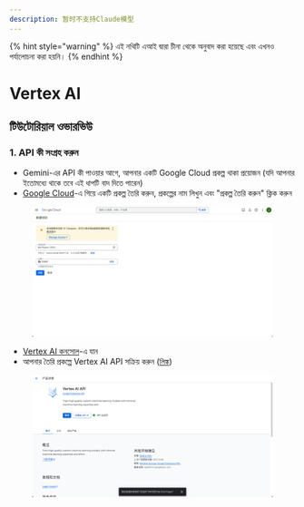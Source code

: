 ```yaml
---
description: 暂时不支持Claude模型
---
```


{% hint style="warning" %}
এই নথিটি এআই দ্বারা চীনা থেকে অনুবাদ করা হয়েছে এবং এখনও পর্যালোচনা করা হয়নি।
{% endhint %}

# Vertex AI

## টিউটোরিয়াল ওভারভিউ

### 1. API কী সংগ্রহ করুন

* Gemini-এর API কী পাওয়ার আগে, আপনার একটি Google Cloud প্রকল্প থাকা প্রয়োজন (যদি আপনার ইতোমধ্যে থাকে তবে এই ধাপটি বাদ দিতে পারেন)
* [Google Cloud](https://console.cloud.google.com/projectcreate)-এ গিয়ে একটি প্রকল্প তৈরি করুন, প্রকল্পের নাম লিখুন এবং "প্রকল্প তৈরি করুন" ক্লিক করুন

<figure><img src="../../.gitbook/assets/image (1).png" alt=""><figcaption></figcaption></figure>

* [Vertex AI কনসোল](https://console.cloud.google.com/vertex-ai)-এ যান
* আপনার তৈরি প্রকল্পে Vertex AI API সক্রিয় করুন ([লিঙ্ক](https://console.cloud.google.com/apis/library/aiplatform.googleapis.com?inv=1\&invt=Ab0iBA))

<figure><img src="../../.gitbook/assets/image (78).png" alt=""><figcaption></figcaption></figure>